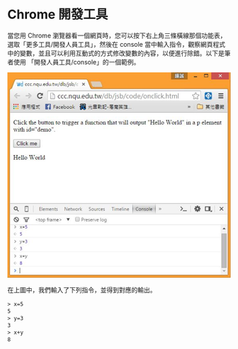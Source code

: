 # Chrome 開發工具

當您用 Chrome 瀏覽器看一個網頁時，您可以按下右上角三條橫線那個功能表，選取「更多工具/開發人員工具」，然後在 console 當中輸入指令，觀察網頁程式中的變數，並且可以利用互動式的方式修改變數的內容，以便進行除錯。以下是筆者使用 「開發人員工具/console」的一個範例。

![](chrome_console.jpg)

在上圖中，我們輸入了下列指令，並得到對應的輸出。

```
> x=5
5
> y=3
3
> x+y
8
```